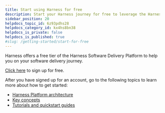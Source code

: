 ```yaml
---
title: Start using Harness for free
description: Start your Harness journey for free to leverage the Harness Software Delivery Platform.
sidebar_position: 20
helpdocs_topic_id: 6z93pdhs28
helpdocs_category_id: kx4hs8bn38
helpdocs_is_private: false
helpdocs_is_published: true
#slug: /getting-started/start-for-free
---
```


Harness offers a free tier of the Harness Software Delivery Platform to help you on your software delivery journey. 

[Click here](https://app.harness.io/auth/#/signup/&?utm_source=website&utm_medium=harness-developer-hub&utm_campaign=plt-plg&utm_content=get-started) to sign up for free. 

After you have signed up for an account, go to the following topics to learn more about how to get started:

* [Harness Platform architecture](harness-platform-architecture.md)
* [Key concepts](learn-harness-key-concepts.md)
* [Tutorials and quickstart guides](quickstarts.md)

